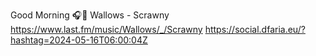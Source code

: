 Good Morning 🎧🎵 Wallows - Scrawny  https://www.last.fm/music/Wallows/_/Scrawny https://social.dfaria.eu/?hashtag=2024-05-16T06:00:04Z